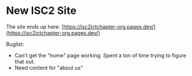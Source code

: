 # New ISC2 Site

The site ends up here: [https://isc2ictchapter-org.pages.dev/](https://isc2ictchapter-org.pages.dev/)

Buglist:
  - Can't get the "home" page working. Spent a ton of time trying to figure that out.
  - Need content for "about us"
  